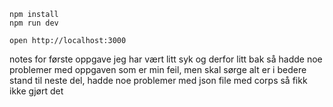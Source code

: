 ```
npm install
npm run dev
```

```
open http://localhost:3000
```
notes for første oppgave jeg har vært litt syk og derfor litt bak så hadde noe problemer med oppgaven som er min feil, men skal sørge alt er i bedere stand til neste del, hadde noe problemer med json file med corps så fikk ikke gjørt det 
